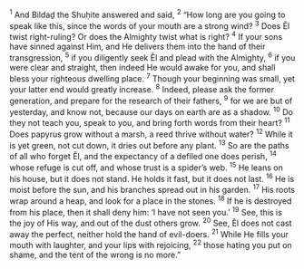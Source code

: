 <sup>1</sup> And Bildaḏ the Shuḥite answered and said,
<sup>2</sup> “How long are you going to speak like this, since the words of your mouth are a strong wind?
<sup>3</sup> Does Ĕl twist right-ruling? Or does the Almighty twist what is right?
<sup>4</sup> If your sons have sinned against Him, and He delivers them into the hand of their transgression,
<sup>5</sup> if you diligently seek Ĕl and plead with the Almighty,
<sup>6</sup> if you were clear and straight, then indeed He would awake for you, and shall bless your righteous dwelling place.
<sup>7</sup> Though your beginning was small, yet your latter end would greatly increase.
<sup>8</sup> Indeed, please ask the former generation, and prepare for the research of their fathers,
<sup>9</sup> for we are but of yesterday, and know not, because our days on earth are as a shadow.
<sup>10</sup> Do they not teach you, speak to you, and bring forth words from their heart?
<sup>11</sup> Does papyrus grow without a marsh, a reed thrive without water?
<sup>12</sup> While it is yet green, not cut down, it dries out before any plant.
<sup>13</sup> So are the paths of all who forget Ĕl, and the expectancy of a defiled one does perish,
<sup>14</sup> whose refuge is cut off, and whose trust is a spider’s web.
<sup>15</sup> He leans on his house, but it does not stand. He holds it fast, but it does not last.
<sup>16</sup> He is moist before the sun, and his branches spread out in his garden.
<sup>17</sup> His roots wrap around a heap, and look for a place in the stones.
<sup>18</sup> If he is destroyed from his place, then it shall deny him: ‘I have not seen you.’
<sup>19</sup> See, this is the joy of His way, and out of the dust others grow.
<sup>20</sup> See, Ĕl does not cast away the perfect, neither hold the hand of evil-doers.
<sup>21</sup> While He fills your mouth with laughter, and your lips with rejoicing,
<sup>22</sup> those hating you put on shame, and the tent of the wrong is no more.”
